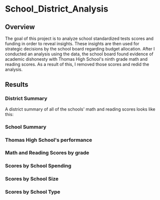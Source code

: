 # School_District_Analysis
## Overview
The goal of this project is to analyze school standardized tests scores and funding in order to reveal insights. These insights are then used for strategic decisions by the school board regarding budget allocation. After I conducted an analysis using the data, the school board found evidence of academic dishonesty with Thomas High School's ninth grade math and reading scores. As a result of this, I removed those scores and redid the analysis.

## Results
### District Summary
A district summary of all of the schools' math and reading scores looks like this:

### School Summary
### Thomas High School's performance
### Math and Reading Scores by grade
### Scores by School Spending
### Scores by School Size
### Scores by School Type
